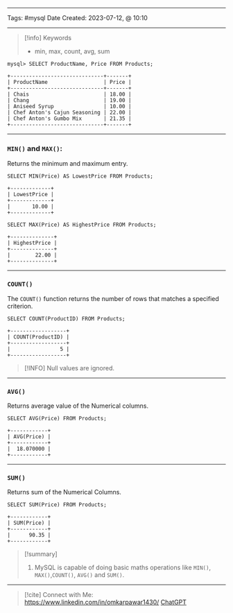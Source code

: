 ------------------------- 
Tags: #mysql 
Date Created:  2023-07-12, @ 10:10

---
>[!info] Keywords
>* min, max, count, avg, sum

```MYSQL
mysql> SELECT ProductName, Price FROM Products;
```

``` Output
+------------------------------+-------+
| ProductName                  | Price |
+------------------------------+-------+
| Chais                        | 18.00 |
| Chang                        | 19.00 |
| Aniseed Syrup                | 10.00 |
| Chef Anton's Cajun Seasoning | 22.00 |
| Chef Anton's Gumbo Mix       | 21.35 |
+------------------------------+-------+
```

----

### `MIN()` and `MAX()`:
Returns the minimum and maximum entry. 

```MySQL
SELECT MIN(Price) AS LowestPrice FROM Products;
```

```Output
+-------------+
| LowestPrice |
+-------------+
|       10.00 |
+-------------+
```

```MySQL
SELECT MAX(Price) AS HighestPrice FROM Products;
```

```Output
+--------------+
| HighestPrice |
+--------------+
|        22.00 |
+--------------+
```
-----

### `COUNT()` 
The `COUNT()` function returns the number of rows that matches a specified criterion.

```MySQL
SELECT COUNT(ProductID) FROM Products;
```

```Output
+------------------+
| COUNT(ProductID) |
+------------------+
|                5 |
+------------------+
```

>[!INFO]
>Null values are ignored. 

----

### `AVG()`
Returns average value of the Numerical columns.

```MySQL
SELECT AVG(Price) FROM Products;
```

```Output
+------------+
| AVG(Price) |
+------------+
|  18.070000 |
+------------+
```

---

### `SUM()`
Returns sum of the Numerical Columns.

```MySQL
SELECT SUM(Price) FROM Products;
```

```Output
+------------+
| SUM(Price) |
+------------+
|      90.35 |
+------------+
```

>[!summary] 
>1. MySQL is capable of doing basic maths operations like `MIN()`, `MAX()`,`COUNT()`, `AVG()` and `SUM()`.

----
>[!cite]
> Connect with Me: https://www.linkedin.com/in/omkarpawar1430/
> [ChatGPT](https://chat.openai.com/)
> 
> 
